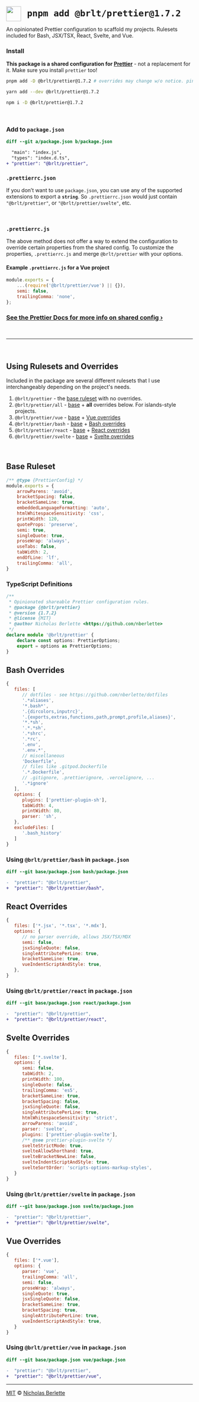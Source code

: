 # <img src="./.github/assets/prettier.svg" width="40" align="left" alt="">  `pnpm add @brlt/prettier@1.7.2`

An opinionated Prettier configuration to scaffold my projects. Rulesets included for Bash, JSX/TSX,
React, Svelte, and Vue.

### Install

**This package is a shared configuration for [Prettier](https://prettier.io)** - not a replacement
for it. Make sure you install `prettier` too!

```sh
pnpm add -D @brlt/prettier@1.7.2 # overrides may change w/o notice. pin the version!
```

```sh
yarn add --dev @brlt/prettier@1.7.2
```

```sh
npm i -D @brlt/prettier@1.7.2
```

<br>

### Add to `package.json`

```diff
diff --git a/package.json b/package.json

  "main": "index.js",
  "types": "index.d.ts",
+ "prettier": "@brlt/prettier",
```

### `.prettierrc.json`

If you don’t want to use `package.json`, you can use any of the supported extensions to export a
**`string`**. So `.prettierrc.json` would just contain `"@brlt/prettier"`, or
`"@brlt/prettier/svelte"`, etc.

<br>

### `.prettierrc.js`

The above method does not offer a way to extend the configuration to override certain
properties from the shared config. To customize the properties, `.prettierrc.js` and merge
`@brlt/prettier` with your options.

#### Example `.prettierrc.js` for a Vue project

```js .prettierrc.js
module.exports = {
	...(require('@brlt/prettier/vue') || {}),
	semi: false,
	trailingComma: 'none',
};
```

### [See the Prettier Docs for more info on shared config ›](https://prettier.io/docs/en/configuration.html#sharing-configurations)

<br><hr><br>

## Using Rulesets and Overrides

Included in the package are several different rulesets that I use interchangeably depending on the
project's needs.

1. `@brlt/prettier` - the [base ruleset](#base-ruleset) with no overrides.
2. `@brlt/prettier/all` - [base](#base-ruleset) + **all** overrides below. For islands-style
   projects.
3. `@brlt/prettier/vue` - [base](#base-ruleset) + [Vue overrides](#vue-overrides)
4. `@brlt/prettier/bash` - [base](#base-ruleset) + [Bash overrides](#bash-overrides)
5. `@brlt/prettier/react` - [base](#base-ruleset) + [React overrides](#react-overrides)
6. `@brlt/prettier/svelte` - [base](#base-ruleset) + [Svelte overrides](#svelte-overrides)

<br>

## Base Ruleset

```js index.js
/** @type {PrettierConfig} */
module.exports = {
	arrowParens: 'avoid',
	bracketSpacing: false,
	bracketSameLine: true,
	embeddedLanguageFormatting: 'auto',
	htmlWhitespaceSensitivity: 'css',
	printWidth: 120,
	quoteProps: 'preserve',
	semi: true,
	singleQuote: true,
	proseWrap: 'always',
	useTabs: false,
	tabWidth: 2,
	endOfLine: 'lf',
	trailingComma: 'all',
}
```

### TypeScript Definitions

```ts
/**
 * Opinionated shareable Prettier configuration rules.
 * @package {@brlt/prettier}
 * @version {1.7.2}
 * @license {MIT}
 * @author Nicholas Berlette <https://github.com/nberlette>
 */
declare module '@brlt/prettier' {
	declare const options: PrettierOptions;
	export = options as PrettierOptions;
}
```

## Bash Overrides

```js
{
   files: [
      // dotfiles - see https://github.com/nberlette/dotfiles
      '.*aliases',
      '*.bash*',
      '.{dircolors,inputrc}',
      '.{exports,extras,functions,path,prompt,profile,aliases}',
      '*.*sh',
      '.*.*sh',
      '.*shrc',
      '.*rc',
      '.env',
      '.env.*',
      // miscellaneous
      'Dockerfile',
      // files like .gitpod.Dockerfile
      '.*.Dockerfile',
      // .gitignore, .prettierignore, .vercelignore, ...
      '.*ignore'
   ],
   options: {
      plugins: ['prettier-plugin-sh'],
      tabWidth: 4,
      printWidth: 80,
      parser: 'sh',
   },
   excludeFiles: [
      '.bash_history'
   ]
}
```

### Using `@brlt/prettier/bash` in `package.json`

```diff
diff --git base/package.json bash/package.json

-  "prettier": "@brlt/prettier",
+  "prettier": "@brlt/prettier/bash",
```

## React Overrides

```js
{
   files: ['*.jsx', '*.tsx', '*.mdx'],
   options: {
      // no parser override, allows JSX/TSX/MDX
      semi: false,
      jsxSingleQuote: false,
      singleAttributePerLine: true,
      bracketSameLine: true,
      vueIndentScriptAndStyle: true,
   },
}
```

### Using `@brlt/prettier/react` in `package.json`

```diff
diff --git base/package.json react/package.json

-  "prettier": "@brlt/prettier",
+  "prettier": "@brlt/prettier/react",
```

## Svelte Overrides

```js
{
   files: ['*.svelte'],
   options: {
      semi: false,
      tabWidth: 2,
      printWidth: 100,
      singleQuote: false,
      trailingComma: 'es5',
      bracketSameLine: true,
      bracketSpacing: false,
      jsxSingleQuote: false,
      singleAttributePerLine: true,
      htmlWhitespaceSensitivity: 'strict',
      arrowParens: 'avoid',
      parser: 'svelte',
      plugins: ['prettier-plugin-svelte'],
      /** @see prettier-plugin-svelte */
      svelteStrictMode: true,
      svelteAllowShorthand: true,
      svelteBracketNewLine: false,
      svelteIndentScriptAndStyle: true,
      svelteSortOrder: 'scripts-options-markup-styles',
   }
}
```

### Using `@brlt/prettier/svelte` in `package.json`

```diff
diff --git base/package.json svelte/package.json

-  "prettier": "@brlt/prettier",
+  "prettier": "@brlt/prettier/svelte",
```

## Vue Overrides

```js
{
   files: ['*.vue'],
   options: {
      parser: 'vue',
      trailingComma: 'all',
      semi: false,
      proseWrap: 'always',
      singleQuote: true,
      jsxSingleQuote: false,
      bracketSameLine: true,
      bracketSpacing: true,
      singleAttributePerLine: true,
      vueIndentScriptAndStyle: true,
   }
}
```

### Using `@brlt/prettier/vue` in `package.json`

```diff
diff --git base/package.json vue/package.json

-  "prettier": "@brlt/prettier",
+  "prettier": "@brlt/prettier/vue",
```

---

[MIT](https://raw.github.com/nberlette/prettier/main/license.md) ©
[Nicholas Berlette](https://github.com/nberlette)
